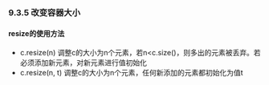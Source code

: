### 9.3.5 改变容器大小

#### resize的使用方法

* c.resize(n) 调整c的大小为n个元素，若n<c.size()，则多出的元素被丢弃。若必须添加新元素，对新元素进行值初始化
*  c.resize(n, t) 调整c的大小为n个元素，任何新添加的元素都初始化为值t

